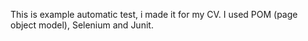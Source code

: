 This is example automatic test, i made it for my CV. 
I used POM (page object model), Selenium and Junit.
